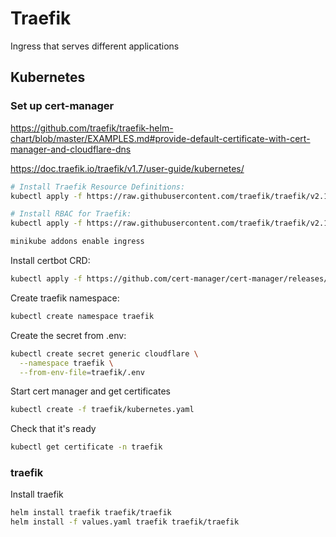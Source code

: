 # Traefik

Ingress that serves different applications

## Kubernetes

### Set up cert-manager

https://github.com/traefik/traefik-helm-chart/blob/master/EXAMPLES.md#provide-default-certificate-with-cert-manager-and-cloudflare-dns

https://doc.traefik.io/traefik/v1.7/user-guide/kubernetes/

```bash
# Install Traefik Resource Definitions:
kubectl apply -f https://raw.githubusercontent.com/traefik/traefik/v2.10/docs/content/reference/dynamic-configuration/kubernetes-crd-definition-v1.yml

# Install RBAC for Traefik:
kubectl apply -f https://raw.githubusercontent.com/traefik/traefik/v2.10/docs/content/reference/dynamic-configuration/kubernetes-crd-rbac.yml
```

```bash
minikube addons enable ingress
```

Install certbot CRD:
```bash
kubectl apply -f https://github.com/cert-manager/cert-manager/releases/download/v1.1.1/cert-manager.yaml
```

Create traefik namespace:

```bash
kubectl create namespace traefik
```


Create the secret from .env:

```bash
kubectl create secret generic cloudflare \
  --namespace traefik \
  --from-env-file=traefik/.env
```

Start cert manager and get certificates

```bash
kubectl create -f traefik/kubernetes.yaml
```

Check that it's ready

```bash
kubectl get certificate -n traefik
```

### traefik

Install traefik

```bash
helm install traefik traefik/traefik
helm install -f values.yaml traefik traefik/traefik
```